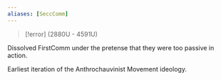 ```yaml
---
aliases: [SeccComm]
---
```


>[!error]
>(2880U - 4591U)

Dissolved FirstComm under the pretense that they were too passive in action.


Earliest iteration of the Anthrochauvinist Movement ideology.